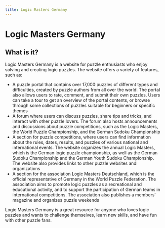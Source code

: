 ```yaml
---
title: Logic Masters Germany
---
```

# Logic Masters Germany
## What is it?
Logic Masters Germany is a website for puzzle enthusiasts who enjoy solving and creating logic puzzles. The website offers a variety of features, such as:

- A puzzle portal that contains over 17,000 puzzles of different types and difficulties, created by puzzle authors from all over the world. The portal also allows users to rate, comment, and submit their own puzzles. Users can take a tour to get an overview of the portal contents, or browse through some collections of puzzles suitable for beginners or specific themes
- A forum where users can discuss puzzles, share tips and tricks, and interact with other puzzle lovers. The forum also hosts announcements and discussions about puzzle competitions, such as the Logic Masters, the World Puzzle Championship, and the German Sudoku Championship
- A section for puzzle competitions, where users can find information about the rules, dates, results, and puzzles of various national and international events. The website organizes the annual Logic Masters, which is the German logic puzzle championship, as well as the German Sudoku Championship and the German Youth Sudoku Championship. The website also provides links to other puzzle websites and organizations
- A section for the association Logic Masters Deutschland, which is the official representative of Germany in the World Puzzle Federation. The association aims to promote logic puzzles as a recreational and educational activity, and to support the participation of German teams in international competitions. The association also publishes a members’ magazine and organizes puzzle weekends

Logic Masters Germany is a great resource for anyone who loves logic puzzles and wants to challenge themselves, learn new skills, and have fun with other puzzle fans.